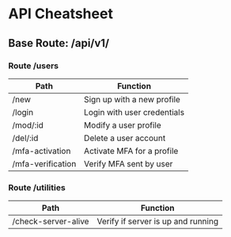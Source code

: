 # API Cheatsheet
## Base Route: /api/v1/
### Route /users
| Path | Function |
| ----------- | ----------- |
| /new | Sign up with a new profile |
| /login | Login with user credentials |
| /mod/:id | Modify a user profile |
| /del/:id | Delete a user account |
| /mfa-activation | Activate MFA for a profile |
| /mfa-verification | Verify MFA sent by user |

### Route /utilities
| Path | Function |
| ----------- | ----------- |
| /check-server-alive | Verify if server is up and running |